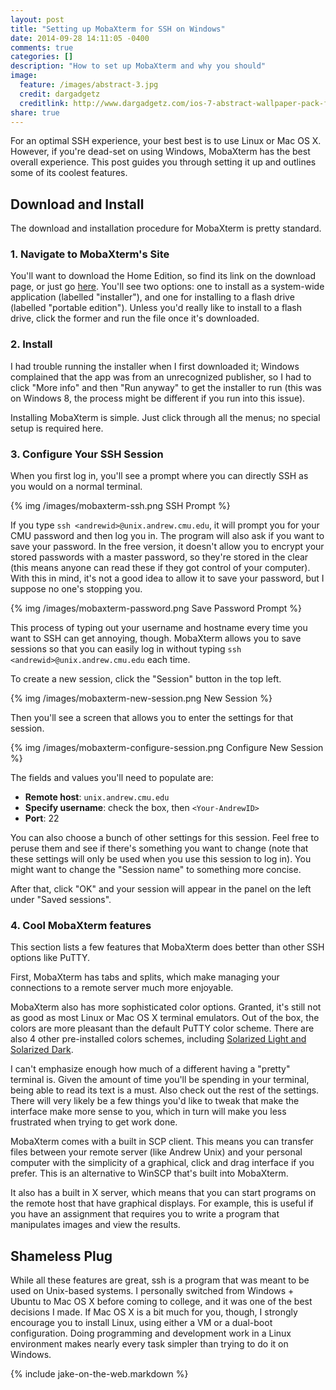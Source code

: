 ```yaml
---
layout: post
title: "Setting up MobaXterm for SSH on Windows"
date: 2014-09-28 14:11:05 -0400
comments: true
categories: []
description: "How to set up MobaXterm and why you should"
image:
  feature: /images/abstract-3.jpg
  credit: dargadgetz
  creditlink: http://www.dargadgetz.com/ios-7-abstract-wallpaper-pack-for-iphone-5-and-ipod-touch-retina/
share: true
---
```


For an optimal SSH experience, your best best is to use Linux or Mac OS X. However, if you're dead-set on using Windows, MobaXterm has the best overall experience. This post guides you through setting it up and outlines some of its coolest features.

<!-- more --> 

## Download and Install
The download and installation procedure for MobaXterm is pretty standard.

### 1. Navigate to MobaXterm's Site
You'll want to download the Home Edition, so find its link on the download page, or just go [here][download]. You'll see two options: one to install as a system-wide application (labelled "installer"), and one for installing to a flash drive (labelled "portable edition"). Unless you'd really like to install to a flash drive, click the former and run the file once it's downloaded.

### 2. Install
I had trouble running the installer when I first downloaded it; Windows complained that the app was from an unrecognized publisher, so I had to click "More info" and then "Run anyway" to get the installer to run (this was on Windows 8, the process might be different if you run into this issue).

Installing MobaXterm is simple. Just click through all the menus; no special setup is required here.

### 3. Configure Your SSH Session
When you first log in, you'll see a prompt where you can directly SSH as you would on a normal terminal. 

{% img /images/mobaxterm-ssh.png SSH Prompt %}

If you type `ssh <andrewid>@unix.andrew.cmu.edu`, it will prompt you for your CMU password and then log you in. The program will also ask if you want to save your password. In the free version, it doesn't allow you to encrypt your stored passwords with a master password, so they're stored in the clear (this means anyone can read these if they got control of your computer). With this in mind, it's not a good idea to allow it to save your password, but I suppose no one's stopping you.

{% img /images/mobaxterm-password.png Save Password Prompt %}

This process of typing out your username and hostname every time you want to SSH can get annoying, though. MobaXterm allows you to save sessions so that you can easily log in without typing `ssh <andrewid>@unix.andrew.cmu.edu` each time.

To create a new session, click the "Session" button in the top left.

{% img /images/mobaxterm-new-session.png New Session %}

Then you'll see a screen that allows you to enter the settings for that session.

{% img /images/mobaxterm-configure-session.png Configure New Session %}

The fields and values you'll need to populate are:

- __Remote host__: `unix.andrew.cmu.edu`
- __Specify username__: check the box, then `<Your-AndrewID>`
- __Port__: 22

You can also choose a bunch of other settings for this session. Feel free to peruse them and see if there's something you want to change (note that these settings will only be used when you use this session to log in). You might want to change the "Session name" to something more concise.

After that, click "OK" and your session will appear in the panel on the left under "Saved sessions".

### 4. Cool MobaXterm features
This section lists a few features that MobaXterm does better than other SSH options like PuTTY.

First, MobaXterm has tabs and splits, which make managing your connections to a remote server much more enjoyable.

MobaXterm also has more sophisticated color options. Granted, it's still not as good as most Linux or Mac OS X terminal emulators. Out of the box, the colors are more pleasant than the default PuTTY color scheme. There are also 4 other pre-installed colors schemes, including [Solarized Light and Solarized Dark][solarized].

I can't emphasize enough how much of a different having a "pretty" terminal is. Given the amount of time you'll be spending in your terminal, being able to read its text is a must. Also check out the rest of the settings. There will very likely be a few things you'd like to tweak that make the interface make more sense to you, which in turn will make you less frustrated when trying to get work done.

MobaXterm comes with a built in SCP client. This means you can transfer files between your remote server (like Andrew Unix) and your personal computer with the simplicity of a graphical, click and drag interface if you prefer. This is an alternative to WinSCP that's built into MobaXterm.

It also has a built in X server, which means that you can start programs on the remote host that have graphical displays. For example, this is useful if you have an assignment that requires you to write a program that manipulates images and view the results.

## Shameless Plug

While all these features are great, ssh is a program that was meant to be used on Unix-based systems. I personally switched from Windows + Ubuntu to Mac OS X before coming to college, and it was one of the best decisions I made. If Mac OS X is a bit much for you, though, I strongly encourage you to install Linux, using either a VM or a dual-boot configuration. Doing programming and development work in a Linux environment makes nearly every task simpler than trying to do it on Windows.

{% include jake-on-the-web.markdown %}

[download]: http://mobaxterm.mobatek.net/download-home-edition.html
[solarized]: http://ethanschoonover.com/solarized
